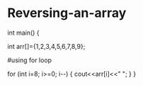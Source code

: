 # Reversing-an-array
int main()
{
 
 int arr[]={1,2,3,4,5,6,7,8,9};
 
 #using for loop

 for (int i=8; i>=0; i--)
 {
    cout<<arr[i]<<" ";
 }
}
